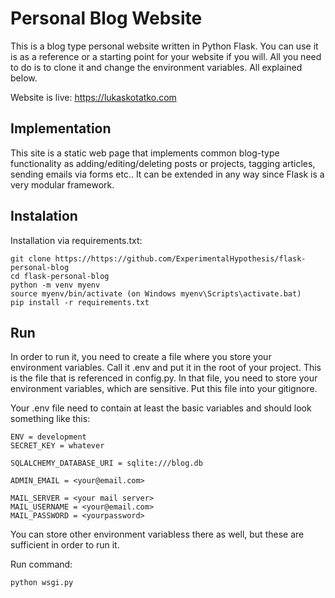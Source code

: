 # Personal Blog Website
This is a blog type personal website written in Python Flask. You can use it is as a reference or a starting point for your website if you will. All you need to do is to clone it and change the environment variables. All explained below.

Website is live: https://lukaskotatko.com

## Implementation

This site is a static web page that implements common blog-type functionality as adding/editing/deleting posts or projects, tagging articles, sending emails via forms etc.. It can be extended in any way since Flask is a very modular framework.

## Instalation

Installation via requirements.txt:
```
git clone https://https://github.com/ExperimentalHypothesis/flask-personal-blog
cd flask-personal-blog
python -m venv myenv
source myenv/bin/activate (on Windows myenv\Scripts\activate.bat)
pip install -r requirements.txt
```
## Run 

In order to run it, you need to create a file where you store your environment variables. Call it  .env and put it in the root of your project. This is the file that is referenced in config.py. In that file, you need to store your environment variables, which are sensitive. Put this file into your gitignore.

Your .env file need to contain at least the basic variables and should look something like this:

```
ENV = development
SECRET_KEY = whatever

SQLALCHEMY_DATABASE_URI = sqlite:///blog.db

ADMIN_EMAIL = <your@email.com>

MAIL_SERVER = <your mail server> 
MAIL_USERNAME = <your@email.com>
MAIL_PASSWORD = <yourpassword>
```

You can store other environment variabless there as well, but these are sufficient in order to run it.

Run command:
```
python wsgi.py
```
